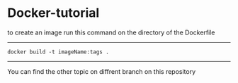 # Docker-tutorial
to create an image run this command on the directory of the Dockerfile
____________________
`docker build -t imageName:tags .`
____________________
You can find the other topic on diffrent branch on this repository
